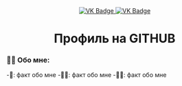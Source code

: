 <div id = "badges" align = "center">
<a href = "https://vk.com/id672505175">
<img src = "https://img.shields.io/badge/VK-blue?style=for-the-badge&logo=VK&logoColor=white" alt="VK Badge" />
</a>

<a href = "https://mail.google.com/mail/u/0/#inbox">
<img src = "https://img.shields.io/badge/EMAIL-red?style=for-the-badge&logo=Gmail&logoColor=white" alt="VK Badge" />
</a>
</div>

<div id="viewprof" align = "center">
<img src = "https://komarev.com/ghpvc/?username=baller808&style=flat-square&color=blue" alt=""/>
</div>

<div id="heythere" align="center">
<h1> Профиль на GITHUB </h1>
</div>

### :man_technologist: Обо мне:

-🧠: факт обо мне
-👨‍🦲: факт обо мне
-🧑‍🚀: факт обо мне
